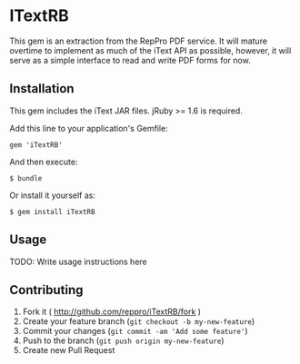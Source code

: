 # ITextRB

This gem is an extraction from the RepPro PDF service. It will mature overtime to implement as much of the iText API as possible, however, it will serve as a simple interface to read and write PDF forms for now.

## Installation
This gem includes the iText JAR files.
jRuby >= 1.6 is required.

Add this line to your application's Gemfile:

    gem 'iTextRB'

And then execute:

    $ bundle

Or install it yourself as:

    $ gem install iTextRB

## Usage

TODO: Write usage instructions here

## Contributing

1. Fork it ( http://github.com/reppro/iTextRB/fork )
2. Create your feature branch (`git checkout -b my-new-feature`)
3. Commit your changes (`git commit -am 'Add some feature'`)
4. Push to the branch (`git push origin my-new-feature`)
5. Create new Pull Request

